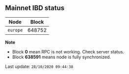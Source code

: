 ## **Mainnet** IBD status


Node | Block
--- | ---
`europe` | 648752


**Note**
* Block **0** mean RPC is not working. Check server status.
* Block **638591** means node is fully synchronized.


Last update: `28/10/2020 09:44:38`
